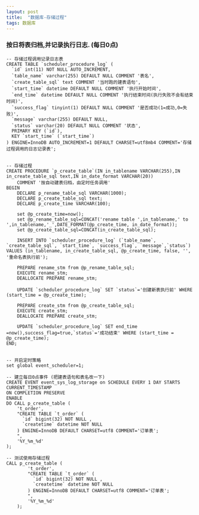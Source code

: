 ```yaml
---
layout: post
title:  "数据库-存储过程"
tags: 数据库
---
```


### 按日将表归档,并记录执行日志. (每日0点)
    
    -- 存储过程调用记录日志表
    CREATE TABLE `scheduler_procedure_log` (
      `id` int(11) NOT NULL AUTO_INCREMENT,
      `table_name` varchar(255) DEFAULT NULL COMMENT '表名',
      `create_table_sql` text COMMENT '当时跑的建表语句',
      `start_time` datetime DEFAULT NULL COMMENT '执行开始时间',
      `end_time` datetime DEFAULT NULL COMMENT '执行结束时间(执行失败不会有结束时间)',
      `success_flag` tinyint(1) DEFAULT NULL COMMENT '是否成功(1=成功,0=失败)',
      `message` varchar(255) DEFAULT NULL,
      `status` varchar(20) DEFAULT NULL COMMENT '状态',
      PRIMARY KEY (`id`),
      KEY `start_time` (`start_time`)
    ) ENGINE=InnoDB AUTO_INCREMENT=1 DEFAULT CHARSET=utf8mb4 COMMENT='存储过程调用的日志记录表';
    
    
    -- 存储过程
    CREATE PROCEDURE `p_create_table`(IN in_tablename VARCHAR(255),IN in_create_table_sql text,IN in_date_format VARCHAR(20))
        COMMENT '按自动建表归档，由定时任务调用'
    BEGIN
        DECLARE p_rename_table_sql VARCHAR(1000);
        DECLARE p_create_table_sql text;
        DECLARE p_create_time VARCHAR(100);
    
        set @p_create_time=now();
        set @p_rename_table_sql=CONCAT('rename table ',in_tablename,' to ',in_tablename,'_',DATE_FORMAT(@p_create_time, in_date_format));
        set @p_create_table_sql=CONCAT(in_create_table_sql);
    
        INSERT INTO `scheduler_procedure_log` (`table_name`, `create_table_sql`, `start_time`, `success_flag`, `message`,`status`) VALUES (in_tablename, in_create_table_sql, @p_create_time, false, '', '重命名表执行前');
    
        PREPARE rename_stm from @p_rename_table_sql;
        EXECUTE rename_stm;
        DEALLOCATE PREPARE rename_stm;
    
        UPDATE `scheduler_procedure_log` SET `status`='创建新表执行前' WHERE (start_time = @p_create_time);
    
        PREPARE create_stm from @p_create_table_sql;
        EXECUTE create_stm;
        DEALLOCATE PREPARE create_stm;
    
        UPDATE `scheduler_procedure_log` SET end_time =now(),success_flag=true,`status`='成功结束' WHERE (start_time = @p_create_time);
    END;
    
    
    -- 开启定时策略
    set global event_scheduler=1;
    
    -- 建立每日0点事件 (把建表语句和表名改一下)
    CREATE EVENT event_sys_log_storage on SCHEDULE EVERY 1 DAY STARTS CURRENT_TIMESTAMP
    ON COMPLETION PRESERVE
    ENABLE
    DO CALL p_create_table (
        't_order',
        "CREATE TABLE `t_order` (
          `id` bigint(32) NOT NULL ,
          `createtime` datetime NOT NULL 
        ) ENGINE=InnoDB DEFAULT CHARSET=utf8 COMMENT='订单表';
        ",
        '%Y_%m_%d'
    );
    
    -- 测试使用存储过程
    CALL p_create_table (
            't_order',
            "CREATE TABLE `t_order` (
              `id` bigint(32) NOT NULL ,
              `createtime` datetime NOT NULL 
            ) ENGINE=InnoDB DEFAULT CHARSET=utf8 COMMENT='订单表';
            ",
            '%Y_%m_%d'
        );